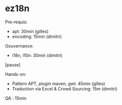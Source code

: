 ez18n
=====

Pre-requis:
- apt: 30min (gilles)
- encoding: 15min (dimitri)


Gouvernance:
- i18n, l10n: 30min (dimitri)

[pause]

Hands-on:
- Pattern APT, plugin maven, gwt:  45min (gilles)
- Traduction via Excel & Crowd Sourcing: 15m (dimitri)

QA : 15min
